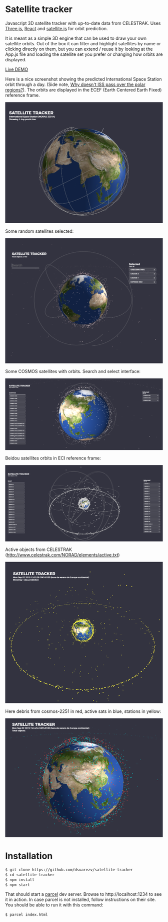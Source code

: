 Satellite tracker
=================

Javascript 3D satellite tracker with up-to-date data from CELESTRAK. Uses [Three.js](https://threejs.org/), [React](https://reactjs.org/) and [satellite.js](https://github.com/shashwatak/satellite-js) for orbit prediction. 

It is meant as a simple 3D engine that can be used to draw your own satellite orbits. Out of the box it can filter and highlight satellites by name or clicking directly on them, but you can extend / reuse it by looking at the App.js file and loading the satellite set you prefer or changing how orbits are displayed.  

[Live DEMO](https://dsuarezv.github.io/satellite-tracker/)

Here is a nice screenshot showing the predicted International Space Station orbit through a day. (Side note, [Why doesn't ISS pass over the polar regions?](https://space.stackexchange.com/questions/5297/why-doesnt-iss-pass-over-the-polar-regions)). The orbits are displayed in the ECEF (Earth Centered Earth Fixed) reference frame. 

![International Space Station](screenshots/01.png)

Some random satellites selected: 

![](screenshots/07.png)

Some COSMOS satellites with orbits. Search and select interface:

![](screenshots/05.png)

Beidou satellites orbits in ECI reference frame:

![](screenshots/10.png)


Active objects from CELESTRAK (http://www.celestrak.com/NORAD/elements/active.txt)

![Active satellites](screenshots/02.png)

Here debris from cosmos-2251 in red, active sats in blue, stations in yellow: 

![debris](screenshots/04.png)

Installation
============

    $ git clone https://github.com/dsuarezv/satellite-tracker
    $ cd satellite-tracker
    $ npm install
    $ npm start

That should start a [parcel](https://parceljs.org/) dev server. Browse to http://localhost:1234 to see it in action. In case parcel is not installed, follow instructions on their site. You should be able to run it with this command: 

    $ parcel index.html
